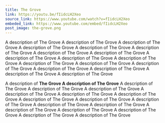 ```yaml
---
title: The Grove
link: https://youtu.be/fIidcLH2Xeo
source_link: https://www.youtube.com/watch?v=fIidcLH2Xeo
embeded_link: https://www.youtube.com/embed/fIidcLH2Xeo
post_image: the-grove.png
---
```

A description of The Grove A description of The Grove A description of The Grove A description of The Grove A description of The Grove A description of The Grove A description of The Grove A description of The Grove A description of The Grove A description of The Grove A description of The Grove A description of The Grove A description of The Grove A description of The Grove A description of The Grove A description of The Grove A description of The Grove A description of The Grove

A description of **The Grove A description of The Grove** A description of The Grove A description of The Grove A description of The Grove A description of The Grove A description of The Grove A description of The Grove A description of The Grove A description of The Grove A description of The Grove A description of The Grove A description of The Grove A description of The Grove A description of The Grove A description of The Grove A description of The Grove A description of The Grove